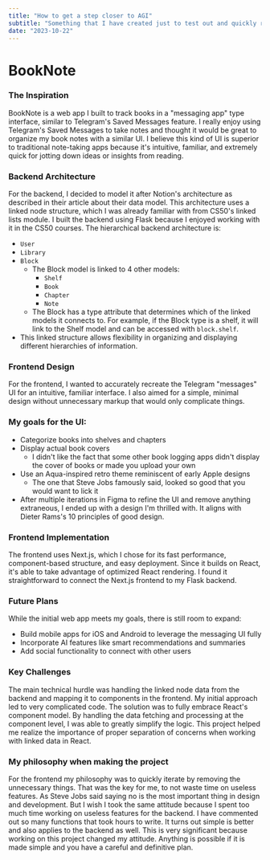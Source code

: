 ```yaml
---
title: "How to get a step closer to AGI"
subtitle: "Something that I have created just to test out and quickly role out my website"
date: "2023-10-22"
---
```

# BookNote
### The Inspiration
BookNote is a web app I built to track books in a "messaging app" type interface, similar to Telegram's Saved Messages feature. I really enjoy using Telegram's Saved Messages to take notes and thought it would be great to organize my book notes with a similar UI. I believe this kind of UI is superior to traditional note-taking apps because it's intuitive, familiar, and extremely quick for jotting down ideas or insights from reading.

### Backend Architecture
For the backend, I decided to model it after Notion's architecture as described in their article about their data model. This architecture uses a linked node structure, which I was already familiar with from CS50's linked lists module. I built the backend using Flask because I enjoyed working with it in the CS50 courses.
The hierarchical backend architecture is:
- `User`
- `Library`
- `Block`
    - The Block model is linked to 4 other models:
        - `Shelf`
        - `Book`
        - `Chapter`
        - `Note`
    - The Block has a type attribute that determines which of the linked models it connects to. For example, if the Block type is a shelf, it will link to the Shelf model and can be accessed with `block.shelf`.
- This linked structure allows flexibility in organizing and displaying different hierarchies of information.

### Frontend Design
For the frontend, I wanted to accurately recreate the Telegram "messages" UI for an intuitive, familiar interface. I also aimed for a simple, minimal design without unnecessary markup that would only complicate things.
### My goals for the UI:
- Categorize books into shelves and chapters
 - Display actual book covers
    - I didn't like the fact that some other book logging apps didn't display the cover of books or made you upload your own
 - Use an Aqua-inspired retro theme reminiscent of early Apple designs
    - The one that Steve Jobs famously said, looked so good that you would want to lick it 
 - After multiple iterations in Figma to refine the UI and remove anything extraneous, I ended up with a design I'm thrilled with. It aligns with Dieter Rams's 10 principles of good design.

### Frontend Implementation
The frontend uses Next.js, which I chose for its fast performance, component-based structure, and easy deployment. Since it builds on React, it's able to take advantage of optimized React rendering. I found it straightforward to connect the Next.js frontend to my Flask backend.

### Future Plans
While the initial web app meets my goals, there is still room to expand:
- Build mobile apps for iOS and Android to leverage the messaging UI fully
- Incorporate AI features like smart recommendations and summaries
- Add social functionality to connect with other users

### Key Challenges
The main technical hurdle was handling the linked node data from the backend and mapping it to components in the frontend. My initial approach led to very complicated code.
The solution was to fully embrace React's component model. By handling the data fetching and processing at the component level, I was able to greatly simplify the logic. This project helped me realize the importance of proper separation of concerns when working with linked data in React.
### My philosophy when making the project
For the frontend my philosophy was to quickly iterate by removing the unnecessary things. That was the key for me, to not waste time on useless features. As Steve Jobs said saying no is the most important thing in design and development. But I wish I took the same attitude because I spent too much time working on useless features for the backend. I have commented out so many functions that took hours to write. It turns out simple is better and also applies to the backend as well. This is very significant because working on this project changed my attitude. Anything is possible if it is made simple and you have a careful and definitive plan. 